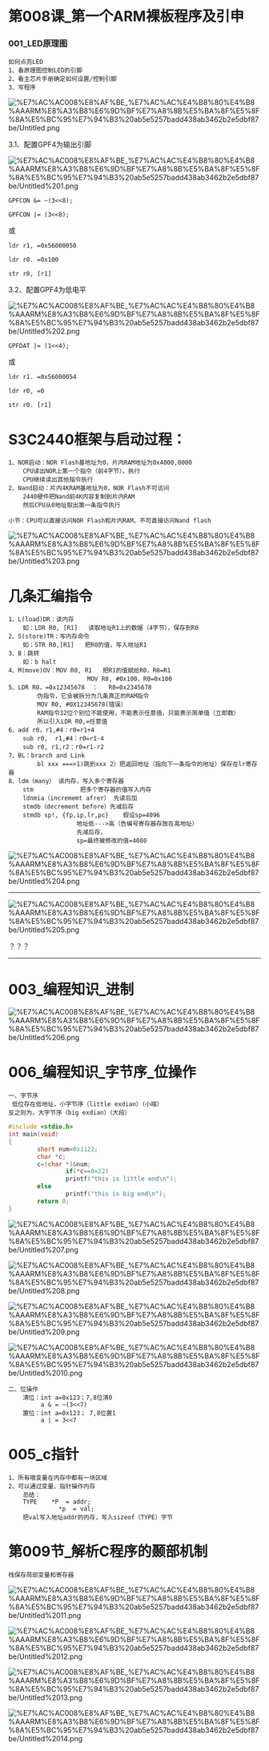 # 第008课_第一个ARM裸板程序及引申

### 001_LED原理图

```
如何点亮LED
1、看原理图控制LED的引脚
2、看主芯片手册确定如何设置/控制引脚
3、写程序
```

![%E7%AC%AC008%E8%AF%BE_%E7%AC%AC%E4%B8%80%E4%B8%AAARM%E8%A3%B8%E6%9D%BF%E7%A8%8B%E5%BA%8F%E5%8F%8A%E5%BC%95%E7%94%B3%20ab5e5257badd438ab3462b2e5dbf87be/Untitled.png](https://cdn.jsdelivr.net/gh/chenliang1301/Images@main/NotesImages/202111162252227.png)

3.1、配置GPF4为输出引脚

![%E7%AC%AC008%E8%AF%BE_%E7%AC%AC%E4%B8%80%E4%B8%AAARM%E8%A3%B8%E6%9D%BF%E7%A8%8B%E5%BA%8F%E5%8F%8A%E5%BC%95%E7%94%B3%20ab5e5257badd438ab3462b2e5dbf87be/Untitled%201.png](https://cdn.jsdelivr.net/gh/chenliang1301/Images@main/NotesImages/202111162252228.png)

`GPFCON &= ~(3<<8);`

`GPFCON |= (3<<8);`

或

`ldr r1, =0x56000050`

`ldr r0. =0x100`

`str r0, [r1]`

3.2、配置GPF4为低电平

![%E7%AC%AC008%E8%AF%BE_%E7%AC%AC%E4%B8%80%E4%B8%AAARM%E8%A3%B8%E6%9D%BF%E7%A8%8B%E5%BA%8F%E5%8F%8A%E5%BC%95%E7%94%B3%20ab5e5257badd438ab3462b2e5dbf87be/Untitled%202.png](https://cdn.jsdelivr.net/gh/chenliang1301/Images@main/NotesImages/202111162252229.png)

`GPFDAT |= (1<<4);`

或

`ldr r1. =0x56000054`

`ldr r0, =0`

`str r0. [r1]`

# S3C2440框架与启动过程：

```
1、NOR启动：NOR Flash基地址为0，片内RAM地址为0x4000,0000
    CPU读出NOR上第一个指令（前4字节），执行
    CPU继续读出其他指令执行
2、Nand启动：片内4KRAM基地址为0，NOR Flash不可访问
    2440硬件把Nand前4K内容复制到片内RAM
    然后CPU从0地址取出第一条指令执行
    
小节：CPU可以直接访问NOR Flash和片内RAM，不可直接访问Nand flash
```

![%E7%AC%AC008%E8%AF%BE_%E7%AC%AC%E4%B8%80%E4%B8%AAARM%E8%A3%B8%E6%9D%BF%E7%A8%8B%E5%BA%8F%E5%8F%8A%E5%BC%95%E7%94%B3%20ab5e5257badd438ab3462b2e5dbf87be/Untitled%203.png](https://cdn.jsdelivr.net/gh/chenliang1301/Images@main/NotesImages/202111162252230.png)

# 几条汇编指令

```
1、L(load)DR：读内存  
    如：LDR R0, [R1]   读取地址R1上的数据（4字节），保存到R0
2、S(store)TR：写内存命令      
    如：STR R0,[R1]   把R0的值，写入地址R1
3、B：跳转
    如：b halt
4、M(move)OV：MOV R0, R1   把R1的值赋给R0，R0=R1
                      MOV R0, #0x100，R0=0x100
5、LDR R0，=0x12345678  ：   R0=0x2345678
        伪指令，它会被拆分为几条真正的RAM指令
        MOV R0, #0X12345678(错误）
        RAM指令32位个别位不能使用，不能表示任意值，只能表示简单值（立即数）
        所以引入LDR R0,=任意值
6、add r0，r1,#4：r0=r1+4
    sub r0,  r1,#4：r0=r1-4
    sub r0, r1,r2：r0=r1-r2
7、BL：brarch and Link
        bl xxx ===>1)跳到xxx 2）把返回地址（指向下一条指令的地址）保存在lr寄存器
8、ldm（many） 读内存，写入多个寄存器
    stm             把多个寄存器的值写入内存
    ldnmia（incrememt afrer） 先读后加
    stmdb（decrement before）先减后存
    stmdb sp!, {fp,ip,lr,pc}    假设sp=4096
                   地址低--->高（告编号寄存器存放在高地址）
                   先减后存，
                   sp=最终被修改的值=4080
```

![%E7%AC%AC008%E8%AF%BE_%E7%AC%AC%E4%B8%80%E4%B8%AAARM%E8%A3%B8%E6%9D%BF%E7%A8%8B%E5%BA%8F%E5%8F%8A%E5%BC%95%E7%94%B3%20ab5e5257badd438ab3462b2e5dbf87be/Untitled%204.png](https://cdn.jsdelivr.net/gh/chenliang1301/Images@main/NotesImages/202111162252231.png)

---

![%E7%AC%AC008%E8%AF%BE_%E7%AC%AC%E4%B8%80%E4%B8%AAARM%E8%A3%B8%E6%9D%BF%E7%A8%8B%E5%BA%8F%E5%8F%8A%E5%BC%95%E7%94%B3%20ab5e5257badd438ab3462b2e5dbf87be/Untitled%205.png](https://cdn.jsdelivr.net/gh/chenliang1301/Images@main/NotesImages/202111162252232.png)

？？？

---

# 003_编程知识_进制

![%E7%AC%AC008%E8%AF%BE_%E7%AC%AC%E4%B8%80%E4%B8%AAARM%E8%A3%B8%E6%9D%BF%E7%A8%8B%E5%BA%8F%E5%8F%8A%E5%BC%95%E7%94%B3%20ab5e5257badd438ab3462b2e5dbf87be/Untitled%206.png](https://cdn.jsdelivr.net/gh/chenliang1301/Images@main/NotesImages/202111162252233.png)

# 006_编程知识_字节序_位操作

```
一、字节序
 低位存在低地址，小字节序（little exdian）（小端）
反之则为，大字节序（big exdian）（大段）
```

```c
#include <stdio.h>
int main(void)
{
        short num=0x1122;
        char *c;
        c=(char *)&num;
                if(*c==0x22)
                printf("this is little end\n");
        else
                printf("this is big end\n");
        return 0;
}
```

![%E7%AC%AC008%E8%AF%BE_%E7%AC%AC%E4%B8%80%E4%B8%AAARM%E8%A3%B8%E6%9D%BF%E7%A8%8B%E5%BA%8F%E5%8F%8A%E5%BC%95%E7%94%B3%20ab5e5257badd438ab3462b2e5dbf87be/Untitled%207.png](https://cdn.jsdelivr.net/gh/chenliang1301/Images@main/NotesImages/202111162252234.png)

![%E7%AC%AC008%E8%AF%BE_%E7%AC%AC%E4%B8%80%E4%B8%AAARM%E8%A3%B8%E6%9D%BF%E7%A8%8B%E5%BA%8F%E5%8F%8A%E5%BC%95%E7%94%B3%20ab5e5257badd438ab3462b2e5dbf87be/Untitled%208.png](https://cdn.jsdelivr.net/gh/chenliang1301/Images@main/NotesImages/202111162252235.png)

![%E7%AC%AC008%E8%AF%BE_%E7%AC%AC%E4%B8%80%E4%B8%AAARM%E8%A3%B8%E6%9D%BF%E7%A8%8B%E5%BA%8F%E5%8F%8A%E5%BC%95%E7%94%B3%20ab5e5257badd438ab3462b2e5dbf87be/Untitled%209.png](https://cdn.jsdelivr.net/gh/chenliang1301/Images@main/NotesImages/202111162252236.png)

![%E7%AC%AC008%E8%AF%BE_%E7%AC%AC%E4%B8%80%E4%B8%AAARM%E8%A3%B8%E6%9D%BF%E7%A8%8B%E5%BA%8F%E5%8F%8A%E5%BC%95%E7%94%B3%20ab5e5257badd438ab3462b2e5dbf87be/Untitled%2010.png](https://cdn.jsdelivr.net/gh/chenliang1301/Images@main/NotesImages/202111162252237.png)

```
二、位操作
    清位：int a=0x123；7,8位清0
         a & = ~(3<<7)
    置位：int a=0x123； 7,8位置1
         a | = 3<<7
```

# 005_c指针

```
1、所有哦变量在内存中都有一块区域
2、可以通过变量、指针操作内存
    总结：
    TYPE    *P  = addr;
              *p  = val;
    把val写入地址addr的内存，写入sizeof（TYPE）字节
```

# 第009节_解析C程序的颞部机制

```
栈保存局部变量和寄存器
```

![%E7%AC%AC008%E8%AF%BE_%E7%AC%AC%E4%B8%80%E4%B8%AAARM%E8%A3%B8%E6%9D%BF%E7%A8%8B%E5%BA%8F%E5%8F%8A%E5%BC%95%E7%94%B3%20ab5e5257badd438ab3462b2e5dbf87be/Untitled%2011.png](https://cdn.jsdelivr.net/gh/chenliang1301/Images@main/NotesImages/202111162252238.png)

![%E7%AC%AC008%E8%AF%BE_%E7%AC%AC%E4%B8%80%E4%B8%AAARM%E8%A3%B8%E6%9D%BF%E7%A8%8B%E5%BA%8F%E5%8F%8A%E5%BC%95%E7%94%B3%20ab5e5257badd438ab3462b2e5dbf87be/Untitled%2012.png](https://cdn.jsdelivr.net/gh/chenliang1301/Images@main/NotesImages/202111162252239.png)

![%E7%AC%AC008%E8%AF%BE_%E7%AC%AC%E4%B8%80%E4%B8%AAARM%E8%A3%B8%E6%9D%BF%E7%A8%8B%E5%BA%8F%E5%8F%8A%E5%BC%95%E7%94%B3%20ab5e5257badd438ab3462b2e5dbf87be/Untitled%2013.png](https://cdn.jsdelivr.net/gh/chenliang1301/Images@main/NotesImages/202111162252240.png)

![%E7%AC%AC008%E8%AF%BE_%E7%AC%AC%E4%B8%80%E4%B8%AAARM%E8%A3%B8%E6%9D%BF%E7%A8%8B%E5%BA%8F%E5%8F%8A%E5%BC%95%E7%94%B3%20ab5e5257badd438ab3462b2e5dbf87be/Untitled%2014.png](https://cdn.jsdelivr.net/gh/chenliang1301/Images@main/NotesImages/202111162252241.png)